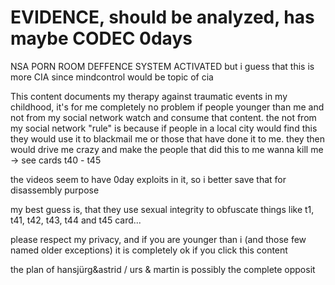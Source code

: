 # EVIDENCE, should be analyzed, has maybe CODEC 0days

NSA PORN ROOM DEFFENCE SYSTEM ACTIVATED
but i guess that this is more CIA since mindcontrol would be topic of cia


This content documents my therapy against traumatic events in my childhood, it's for me completely no problem if people younger than me and not from my social network watch and consume that content. the not from my social network "rule" is because if people in a local city would find this they would use it to blackmail me or those that have done it to me. they then would drive me crazy and make the people that did this to me wanna kill me -> see cards t40 - t45

the videos seem to have 0day exploits in it, so i better save that for disassembly purpose


my best guess is, that they use sexual integrity to obfuscate things like t1, t41, t42, t43, t44 and t45 card...

please respect my privacy, and if you are younger than i (and those few named older exceptions) it is completely ok if you click this content

the plan of hansjürg&astrid / urs & martin is possibly the complete opposit




